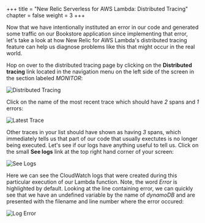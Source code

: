 +++
title = "New Relic Serverless for AWS Lambda: Distributed Tracing"
chapter = false
weight = 3
+++

Now that we have intentionally instituted an error in our code and generated some traffic on our Bookstore application since implementing that error, let's take a look at how New Relic for AWS Lambda's distributed tracing feature can help us diagnose problems like this that might occur in the real world.

Hop on over to the distributed tracing page by clicking on the **Distributed tracing** link located in the navigation menu on the left side of the screen in the section labeled *MONITOR*:

![Distributed Tracing](/images/distributed_tracing/distributed-tracing.png)

Click on the name of the most recent trace which should have *2* spans and *1* errors:

![Latest Trace](/images/distributed_tracing/latest-trace.png)

Other traces in your list should have shown as having *3* spans, which immediately tells us that part of our code that usually exectutes is no longer being executed.  Let's see if our logs have anything useful to tell us.  Click on the small **See logs** link at the top right hand corner of your screen:

![See Logs](/images/distributed_tracing/see-logs.png)

Here we can see the CloudWatch logs that were created during this particular execution of our Lambda function.  Note, the word *Error* is highlighted by default.  Looking at the line containing error, we can quickly see that we have an undefined variable by the name of *dynamoDB* and are presented with the filename and line number where the error occured:

![Log Error](/images/distributed_tracing/log-error.png)
